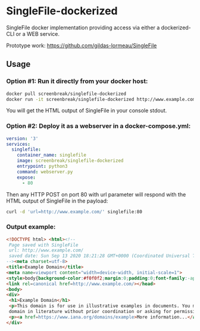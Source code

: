 # SingleFile-dockerized
SingleFile docker implementation providing access via either a dockerized-CLI or a WEB service.

Prototype work:
https://github.com/gildas-lormeau/SingleFile

## Usage

### Option #1: Run it directly from your docker host:

```bash
docker pull screenbreak/singlefile-dockerized
docker run -it screenbreak/singlefile-dockerized http://www.example.com/
```
You will get the HTML output of SingleFile in your console stdout.

### Option #2: Deploy it as a webserver in a docker-compose.yml:

```yaml
version: '3'
services:
  singlefile:
    container_name: singlefile
    image: screenbreak/singlefile-dockerized
    entrypoint: python3
    command: webserver.py
    expose:
      - 80
```

Then any HTTP POST on port 80 with url parameter will respond with the HTML output of SingleFile in the payload:

```bash
curl -d 'url=http://www.example.com/' singlefile:80
```

### Output example:

```html
<!DOCTYPE html> <html><!--
 Page saved with SingleFile 
 url: http://www.example.com/ 
 saved date: Sun Sep 13 2020 18:21:28 GMT+0000 (Coordinated Universal Time)
--><meta charset=utf-8>
<title>Example Domain</title>
<meta name=viewport content="width=device-width, initial-scale=1">
<style>body{background-color:#f0f0f2;margin:0;padding:0;font-family:-apple-system,system-ui,BlinkMacSystemFont,"Segoe UI","Open Sans","Helvetica Neue",Helvetica,Arial,sans-serif}div{width:600px;margin:5em auto;padding:2em;background-color:#fdfdff;border-radius:0.5em;box-shadow:2px 3px 7px 2px rgba(0,0,0,0.02)}a:link,a:visited{color:#38488f;text-decoration:none}@media (max-width:700px){div{margin:0 auto;width:auto}}</style>
<link rel=canonical href=http://www.example.com/></head>
<body>
<div>
 <h1>Example Domain</h1>
 <p>This domain is for use in illustrative examples in documents. You may use this
 domain in literature without prior coordination or asking for permission.</p>
 <p><a href=https://www.iana.org/domains/example>More information...</a></p>
</div>
```
